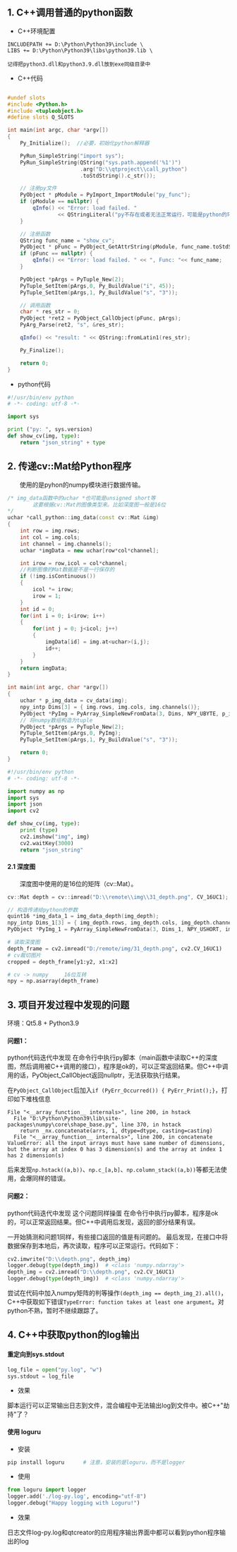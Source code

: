 ## 1. C++调用普通的python函数

+ C++环境配置
  
```
INCLUDEPATH += D:\Python\Python39\include \
LIBS += D:\Python\Python39\libs\python39.lib \

记得把python3.dll和python3.9.dll放到exe同级目录中
```

+ C++代码

```cpp

#undef slots
#include <Python.h>
#include <tupleobject.h>
#define slots Q_SLOTS

int main(int argc, char *argv[])
{
    Py_Initialize();  //必要，初始化python解释器

    PyRun_SimpleString("import sys");
    PyRun_SimpleString(QString("sys.path.append('%1')")
                       .arg("D:\\qtproject\\call_python")
                       .toStdString().c_str());

    // 注册py文件
    PyObject * pModule = PyImport_ImportModule("py_func"); 
    if (pModule == nullptr) {
        qInfo() << "Error: load failed. "
                << QStringLiteral("py不存在或者无法正常运行，可能是python的环境或依赖库异常");
    }

    // 注册函数
    QString func_name = "show_cv";
    PyObject * pFunc = PyObject_GetAttrString(pModule, func_name.toStdString().c_str());
    if (pFunc == nullptr) {
        qInfo() << "Error: load failed. " << ", Func: "<< func_name;
    }

    PyObject *pArgs = PyTuple_New(2);
    PyTuple_SetItem(pArgs,0, Py_BuildValue("i", 45));
    PyTuple_SetItem(pArgs,1, Py_BuildValue("s", "3"));

    // 调用函数
    char * res_str = 0;
    PyObject *ret2 = PyObject_CallObject(pFunc, pArgs);
    PyArg_Parse(ret2, "s", &res_str);

    qInfo() << "result: " << QString::fromLatin1(res_str);

    Py_Finalize();

    return 0;
}
```

+ python代码

```py
#!/usr/bin/env python
# -*- coding: utf-8 -*-

import sys

print ("py: ", sys.version)
def show_cv(img, type):
    return "json_string" + type
```

## 2. 传递cv::Mat给Python程序

&emsp;&emsp;使用的是pyhon的numpy模块进行数据传输。

```cpp
/* img_data函数中的uchar *也可能是unsigned short等
        这要根据cv::Mat的图像类型来。比如深度图一般是16位
*/
uchar *call_python::img_data(const cv::Mat &img)
{
    int row = img.rows;
    int col = img.cols;
    int channel = img.channels();
    uchar *imgData = new uchar[row*col*channel];

    int irow = row,icol = col*channel;
    //判断图像的Mat数据是不是一行保存的
    if (!img.isContinuous())
    {
        icol *= irow;
        irow = 1;
    }
    int id = 0;
    for(int i = 0; i<irow; i++)
    {
        for(int j = 0; j<icol; j++)
        {
            imgData[id] = img.at<uchar>(i,j);
            id++;
        }
    }
    return imgData;
}

int main(int argc, char *argv[])
{
    uchar * p_img_data = cv_data(img);
    npy_intp Dims[3] = { img.rows, img.cols, img.channels()};
    PyObject *PyImg = PyArray_SimpleNewFromData(3, Dims, NPY_UBYTE, p_img_data);
    // 将numpy数组构造为tuple
    PyObject *pArgs = PyTuple_New(2);
    PyTuple_SetItem(pArgs,0, PyImg);
    PyTuple_SetItem(pArgs,1, Py_BuildValue("s", "3"));

    return 0;
}
```

```py
#!/usr/bin/env python
# -*- coding: utf-8 -*-

import numpy as np
import sys
import json
import cv2

def show_cv(img, type):
    print (type)
    cv2.imshow("img", img)
    cv2.waitKey(3000)
    return "json_string"
```

#### 2.1 深度图

&emsp;&emsp;深度图中使用的是16位的矩阵（cv::Mat）。

```cpp
cv::Mat depth = cv::imread("D:\\remote\\img\\31_depth.png", CV_16UC1);

// 构造传递给python的参数
quint16 *img_data_1 = img_data_depth(img_depth);
npy_intp Dims_1[3] = { img_depth.rows, img_depth.cols, img_depth.channels()};
PyObject *PyImg_1 = PyArray_SimpleNewFromData(3, Dims_1, NPY_USHORT, img_data_1);
```

```py
# 读取深度图
depth_frame = cv2.imread("D:/remote/img/31_depth.png", cv2.CV_16UC1)
# cv裁切图片
cropped = depth_frame[y1:y2, x1:x2]

# cv -> numpy     16位互转
npy = np.asarray(depth_frame)
```

## 3. 项目开发过程中发现的问题

环境：Qt5.8 + Python3.9

#### 问题1：

  python代码迭代中发现
  在命令行中执行py脚本（main函数中读取C++的深度图，然后调用被C++调用的接口），程序是ok的，可以正常返回结果。但C++中调用的话，PyObject_CallObject返回nullptr，无法获取执行结果。

  在```PyObject_CallObject```后加入```if (PyErr_Occurred()) { PyErr_Print();}```，打印如下堆栈信息

```
File "<__array_function__ internals>", line 200, in hstack
  File "D:\Python\Python39\lib\site-packages\numpy\core\shape_base.py", line 370, in hstack
    return _nx.concatenate(arrs, 1, dtype=dtype, casting=casting)
  File "<__array_function__ internals>", line 200, in concatenate
ValueError: all the input arrays must have same number of dimensions, but the array at index 0 has 3 dimension(s) and the array at index 1 has 2 dimension(s)
```

  后来发现```np.hstack((a,b))```、```np.c_[a,b]```、```np.column_stack((a,b))```等都无法使用，会爆同样的错误。

#### 问题2：

  python代码迭代中发现
  这个问题同样操蛋
  在命令行中执行py脚本，程序是ok的，可以正常返回结果。但C++中调用后发现，返回的部分结果有误。

  一开始猜测和问题1同样，有些接口返回的值是有问题的。
  最后发现，在接口中将数据保存到本地后，再次读取，程序可以正常运行。代码如下：

```py
cv2.imwrite("D:\\depth.png", depth_img)
logger.debug(type(depth_img))  # <class 'numpy.ndarray'>
depth_img = cv2.imread("D:\\depth.png", cv2.CV_16UC1)
logger.debug(type(depth_img))  # <class 'numpy.ndarray'>
```

  尝试在代码中加入numpy矩阵的判等操作```(depth_img == depth_img_2).all()```，C++中获取如下错误```TypeError: function takes at least one argument```。对python不熟，暂时不继续跟踪了。

## 4. C++中获取python的log输出

#### 重定向到sys.stdout

```py
log_file = open("py.log", "w")
sys.stdout = log_file
```

+ 效果

脚本运行可以正常输出日志到文件，混合编程中无法输出log到文件中。被C++"劫持"了？

#### 使用 loguru

+ 安装

```py
pip install loguru      # 注意，安装的是loguru，而不是logger
```

+ 使用
  
```py
from loguru import logger
logger.add('./log-py.log', encoding="utf-8")
logger.debug("Happy logging with Loguru!")
```

+ 效果

日志文件log-py.log和qtcreator的应用程序输出界面中都可以看到python程序输出的log